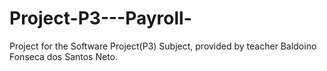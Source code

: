 # Project-P3---Payroll-
Project for the Software Project(P3) Subject, provided by teacher Baldoino Fonseca dos Santos Neto.
